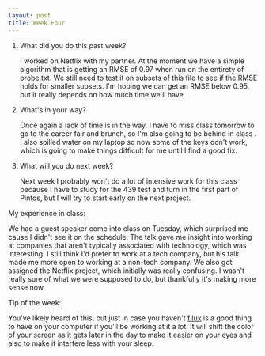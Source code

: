 ```yaml
---
layout: post
title: Week Four
---
```


1. What did you do this past week?

    I worked on Netflix with my partner. At the moment we have a simple algorithm that is getting an RMSE of 0.97 when run on the entirety of probe.txt. We still need to test it on subsets of this file to see if the RMSE holds for smaller subsets. I'm hoping we can get an RMSE below 0.95, but it really depends on how much time we'll have. 

2. What's in your way?

    Once again a lack of time is in the way. I have to miss class tomorrow to go to the career fair and brunch, so I'm also going to be behind in class . I also spilled water on my laptop so now some of the keys don't work, which is going to make things difficult for me until I find a good fix.

3. What will you do next week?

    Next week I probably won't do a lot of intensive work for this class because I have to study for the 439 test and turn in the first part of Pintos, but I will try to start early on the next project.
  
My experience in class:

We had a guest speaker come into class on Tuesday, which surprised me cause I didn't see it on the schedule. The talk gave me insight into working at companies that aren't typically associated with technology, which was interesting. I still think I'd prefer to work at a tech company, but his talk made me more open to working at a non-tech company. We also got assigned the Netflix project, which initially was really confusing. I wasn't really sure of what we were supposed to do, but thankfully it's making more sense now. 


 
  
Tip of the week: 

You've likely heard of this, but just in case you haven't [f.lux](https://justgetflux.com/) is a good thing to have on your computer if you'll be working at it a lot. It will shift the color of your screen as it gets later in the day to make it easier on your eyes and also to make it interfere less with your sleep.

